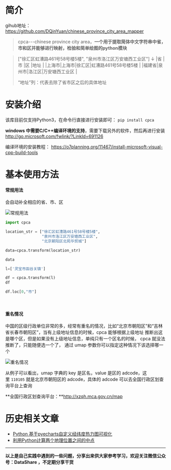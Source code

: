 # 简介
gihub地址：
https://github.com/DQinYuan/chinese_province_city_area_mapper

>cpca---chinese province city area，**一个用于提取简体中文字符串中省，市和区并能够进行映射，检验和简单绘图的python模块**

>["徐汇区虹漕路461号58号楼5楼", "泉州市洛江区万安塘西工业区"]
↓
|省    |市   |区    |地址                 |
|上海市|上海市|徐汇区|虹漕路461号58号楼5楼  |
|福建省|泉州市|洛江区|万安塘西工业区        |  
>
>“地址”列：代表去除了省市区之后的具体地址

# 安装介绍
该库目前仅支持Python3，在命令行直接进行安装即可：
`pip install cpca`

**windows 中需要C/C++编译环境的支持**，需要下载另外的软件，然后再进行安装
http://go.microsoft.com/fwlink/?LinkId=691126

编译环境的安装教程：
https://o7planning.org/11467/install-microsoft-visual-cpp-build-tools

# 基本使用方法
#### 常规用法
会自动补全相应的省、市、区

![常规用法](https://upload-images.jianshu.io/upload_images/6641583-c7be7d3c8c3e82d8.png?imageMogr2/auto-orient/strip%7CimageView2/2/w/1240)

```python
import cpca

location_str = ["徐汇区虹漕路461号58号楼5楼", 
                "泉州市洛江区万安塘西工业区", 
                "北京朝阳区北苑华贸城"]

data=cpca.transform(location_str)

data

l=['灵宝市函谷关镇']

df = cpca.transform(l)
df

df.loc[0,"市"]
```

<br/>

#### 重名情况
中国的区级行政单位非常的多，经常有重名的情况，比如“北京市朝阳区”和“吉林省长春市朝阳区”，当有上级地址信息的时候，cpca 能够根据上级地址 推断出这是哪个区，但是如果没有上级地址信息，单纯只有一个区名的时候， cpca 就没法推断了，只能随便选一个了， 通过 umap 参数你可以指定这种情况下该选择哪一个

![重名情况](https://upload-images.jianshu.io/upload_images/6641583-e76c3f6056b4e95c.png?imageMogr2/auto-orient/strip%7CimageView2/2/w/1240)

从例子可以看出，umap 字典的 key 是区名，value 是区的 adcode，这里 `110105` 就是北京市朝阳区的 adcode，具体的 adcode 可以去全国行政区划查询平台上查询

**全国行政区划查询平台：**http://xzqh.mca.gov.cn/map

# 历史相关文章
- [Python 基于pyecharts自定义经纬度热力图可视化](https://www.jianshu.com/p/18f8fa3fa874)
- [利用Python计算两个地理位置之间的中点](https://www.jianshu.com/p/6aab31abeb18)

**************************************************************************
**以上是自己实践中遇到的一些问题，分享出来供大家参考学习，欢迎关注微信公众号：DataShare ，不定期分享干货**
